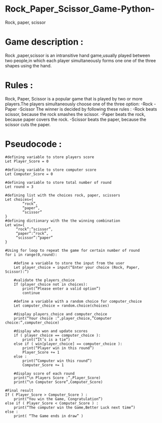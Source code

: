 # Rock_Paper_Scissor_Game-Python-
Rock, paper, scissor

# Game description :
Rock ,paper,scissor is an intransitive hand game,usually played between two people,in which each player simultaneously forms one one of the three shapes using the hand.

# Rules :
Rock, Paper, Scissor is a popular game that is played by two or more players.The players simultaneously choose one of the three option:
-Rock
-Paper
-Scissor
The winner is decided by following these rules :
-Rock beats scissor, because the rock smashes the scissor.
-Paper beats the rock, because paper covers the rock.
-Scissor beats the paper, because the scissor cuts the paper.

# Pseudocode :

	#defining variable to store players score
	Let Player_Score = 0

	#defining variable to store computer score
	Let Computer_Score = 0

	#defining variable to store total number of round
	Let round = 3

	#defining list with the choices rock, paper, scissors
	Let choices={
		    “rock”,
		    “paper”,
		    “scissor”
	}
	#defining dictionary with the the winning combination
	Let win={
   	     “rock”:”scissor”,
	     “paper”:”rock”,
  	     “scissor”:”paper” 
	}

	#Using for loop to repeat the game for certain number of round
	for i in range(0,round):

		#define a variable to store the input from the user
		Let player_choice = input(“Enter your choice (Rock, Paper, Scissor):”)

 		#validate the players_choice
		If (player_choice not in choices):
			print(“Please enter a valid option”)
			continue

		#define a variable with a random choice for computer_choice
		Let computer_choice = random.choice(choices)

		#display players_choice and computer_choice
		print(“Your choice :”,player_choice,”Computer choice:”,computer_choice)

		#display who won and update scores
		if ( player_choice == computer_choice ):
			print(“It’s is a tie”)
		else if ( win[player_choice] == computer_choice ):
			print(“Player win in this round”)
			Player_Score += 1
		else : 
			print(“Computer win this round”)
			Computer_Score += 1

		#display score of each round 
		print(“\n Players Score :”,Player_Score)
		print(“\n Computer Score”,Computer_Score)

	#Final result
	If ( Player_Score > Computer_Score ) : 
		print(“You win the Game, Congratulation”)
	else if ( Player_Score < Computer_Score ) : 
		print(“The computer win the Game,Better Luck next time”)
	else : 
 		print( “The Game ends in draw” )

		


